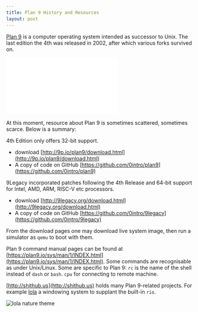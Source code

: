 ```yaml
---
title: Plan 9 History and Resources
layout: post
---
```


[Plan 9](https://en.wikipedia.org/wiki/Plan_9_from_Bell_Labs) is a computer operating system intended as successor to Unix. The last edition the 4th was released in 2002, after which various forks survived on.

![Plan 9 chronology](/assets/2025-05-Plan9/Plan9-chrono.pdf)

At this moment, resource about Plan 9 is sometimes scattered, sometimes scarce. Below is a summary:

4th Edition only offers 32-bit support.
* download [http://9p.io/plan9/download.html](http://9p.io/plan9/download.html)
* A copy of code on GitHub [https://github.com/0intro/plan9](https://github.com/0intro/plan9)

9Legacy incorporated patches following the 4th Release and 64-bit support for Intel, AMD, ARM, RISC-V etc processors.
* download [http://9legacy.org/download.html](http://9legacy.org/download.html)
* A copy of code on GitHub [https://github.com/0intro/9legacy](https://github.com/0intro/9legacy)

From the download pages one may download live system image, then run a simulator as `qemu` to boot with them.

Plan 9 command manual pages can be found at [https://plan9.io/sys/man/1/INDEX.html](https://plan9.io/sys/man/1/INDEX.html). Some commands are recognisable as under Unix/Linux. Some are specific to Plan 9: `rc` is the name of the shell instead of `dash` or `bash`. `cpu` for connecting to remote machine.

[http://shithub.us](http://shithub.us) holds many Plan 9-related projects. For example [lola](http://shithub.us/aap/lola/HEAD/info.html) a windowing system to supplant the built-in `rio`.

![lola nature theme](http://aap.papnet.eu/pub/plan9/themes/nature.png)
